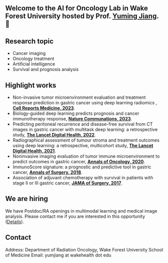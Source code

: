 ## Welcome to the AI for Oncology Lab in Wake Forest University hosted by Prof. [Yuming Jiang](https://scholar.google.com/citations?user=FxBBKhoAAAAJ&hl=en). 👋

## Research topic
* Cancer imaging
* Oncology treatment
* Artificial intelligence
* Survival and prognosis analysis
## Highlight works
* Non-invasive tumor microenvironment evaluation and treatment response prediction in gastric cancer using deep learning radiomics
, [**Cell Reports Medicine, 2023**](https://www.cell.com/cell-reports-medicine/fulltext/S2666-3791(23)00299-9?uuid=uuid%3Ab476eeee-c6b6-4e48-b33b-d92c97d8b627).
* Biology-guided deep learning predicts prognosis and cancer immunotherapy response, [**Nature Communations, 2023**](https://www.nature.com/articles/s41467-023-40890-x).
* Predicting peritoneal recurrence and disease-free survival from CT images in gastric cancer with multitask deep learning: a retrospective study, [**The Lancet Digital Health, 2022**](https://www.thelancet.com/journals/landig/article/PIIS2589-7500(22)00040-1/fulltext).
* Radiographical assessment of tumour stroma and treatment outcomes using deep learning: a retrospective, multicohort study, [**The Lancet Digital Health, 2021**](https://www.thelancet.com/journals/landig/article/PIIS2589-7500(21)00065-0/fulltext).
* Noninvasive imaging evaluation of tumor immune microenvironment to predict outcomes in gastric cancer, [**Annals of Oncology, 2020**](https://www.sciencedirect.com/science/article/pii/S0923753420363821).
* ImmunoScore signature: a prognostic and predictive tool in gastric cancer, [**Annals of Surgery, 2018**](https://journals.lww.com/annalsofsurgery/abstract/2018/03000/immunoscore_signature__a_prognostic_and_predictive.20.aspx).
* Association of adjuvant chemotherapy with survival in patients with stage II or III gastric cancer, [**JAMA of Surgery, 2017**](https://jamanetwork.com/journals/jamasurgery/fullarticle/2627289).
## We are hiring 
We have Postdoc/RA openings in multimodal learning and medical image analysis. Please contact me if you are interested in this opportunity ([Details](https://www.linkedin.com/jobs/view/3844894965/?refId=a2pwnSbeRzuJ0lO%2BFxrO5g%3D%3D&trackingId=a2pwnSbeRzuJ0lO%2BFxrO5g%3D%3D)).
## Contact
Address: Department of Radiation Oncology, Wake Forest University School of Medicine
Email: yumjiang at wakehealth dot edu
<!--
**AI4Onc/AI4Onc** is a ✨ _special_ ✨ repository because its `README.md` (this file) appears on your GitHub profile.

Here are some ideas to get you started:

- 🔭 I’m currently working on ...
- 🌱 I’m currently learning ...
- 👯 I’m looking to collaborate on ...
- 🤔 I’m looking for help with ...
- 💬 Ask me about ...
- 📫 How to reach me: ...
- 😄 Pronouns: ...
- ⚡ Fun fact: ...
-->
